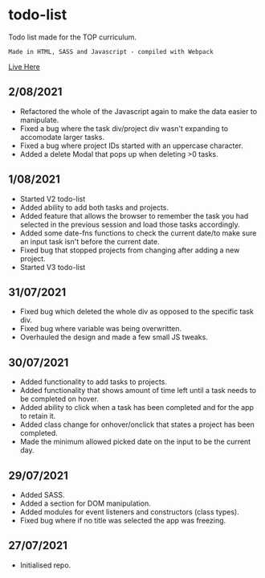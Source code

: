 # todo-list

Todo list made for the TOP curriculum.

`Made in HTML, SASS and Javascript - compiled with Webpack`

[Live Here](https://ctrlholtdel.github.io/todo-list/dist/index.html)

## 2/08/2021

- Refactored the whole of the Javascript again to make the data easier to manipulate.
- Fixed a bug where the task div/project div wasn't expanding to accomodate larger tasks.
- Fixed a bug where project IDs started with an uppercase character.
- Added a delete Modal that pops up when deleting >0 tasks.

## 1/08/2021

- Started V2 todo-list
- Added ability to add both tasks and projects.
- Added feature that allows the browser to remember the task you had selected in the previous session and load those tasks accordingly.
- Added some date-fns functions to check the current date/to make sure an input task isn't before the current date.
- Fixed bug that stopped projects from changing after adding a new project.
- Started V3 todo-list

## 31/07/2021

- Fixed bug which deleted the whole div as opposed to the specific task div.
- Fixed bug where variable was being overwritten.
- Overhauled the design and made a few small JS tweaks.

## 30/07/2021

- Added functionality to add tasks to projects.
- Added functionality that shows amount of time left until a task needs to be completed on hover.
- Added ability to click when a task has been completed and for the app to retain it.
- Added class change for onhover/onclick that states a project has been completed.
- Made the minimum allowed picked date on the input to be the current day.

## 29/07/2021

- Added SASS.
- Added a section for DOM manipulation.
- Added modules for event listeners and constructors (class types).
- Fixed bug where if no title was selected the app was freezing.

## 27/07/2021

- Initialised repo.
